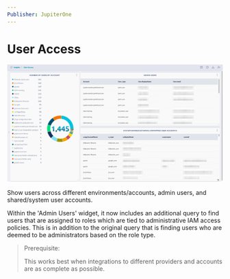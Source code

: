 ```yaml
---
Publisher: JupiterOne
---
```


# User Access

![sample-screenshot](board.png)

Show users across different environments/accounts, admin users, and shared/system user accounts.

Within the 'Admin Users' widget, it now includes an additional query to find users that are assigned to roles which are tied to administrative IAM access policies. This is in addition to the original query that is finding users who are deemed to be administrators based on the role type.

> Prerequisite: 
>
> This works best when integrations to different providers and accounts are 
> as complete as possible.
